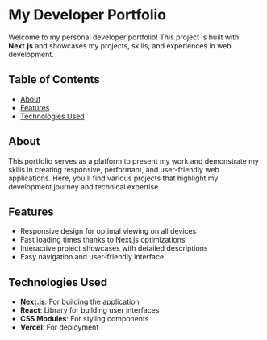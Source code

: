# My Developer Portfolio

Welcome to my personal developer portfolio! This project is built with **Next.js** and showcases my projects, skills, and experiences in web development.

## Table of Contents

- [About](#about)
- [Features](#features)
- [Technologies Used](#technologies-used)

## About

This portfolio serves as a platform to present my work and demonstrate my skills in creating responsive, performant, and user-friendly web applications. Here, you'll find various projects that highlight my development journey and technical expertise.

## Features

- Responsive design for optimal viewing on all devices
- Fast loading times thanks to Next.js optimizations
- Interactive project showcases with detailed descriptions
- Easy navigation and user-friendly interface

## Technologies Used

- **Next.js**: For building the application
- **React**: Library for building user interfaces
- **CSS Modules**: For styling components
- **Vercel**: For deployment